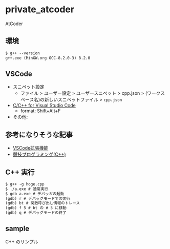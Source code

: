 # private_atcoder

AtCoder

## 環境

```txt
$ g++ --version
g++.exe (MinGW.org GCC-8.2.0-3) 8.2.0
```

## VSCode

- スニペット設定
  - ファイル > ユーザー設定 > ユーザースニペット > cpp.json > (ワークスペース名)の新しいスニペットファイル > `cpp.json`
- [C/C++ for Visual Studio Code](https://marketplace.visualstudio.com/items?itemName=ms-vscode.cpptools)
  - format: Shift+Alt+F
- その他:

## 参考になりそうな記事

- [VSCode拡張機能](https://qiita.com/AokabiC/items/af685bfd205dda44ec45)
- [競技プログラミング(C++)](https://koturn.hatenablog.com/entry/2018/07/29/180000)

## C++ 実行

```txt
$ g++ -g hoge.cpp
$ ./a.exe # 通常実行
$ gdb a.exe # デバッガの起動
(gdb) r # デバッグモードでの実行
(gdb) bt # 関数呼び出し情報のトレース
(gdb) f 5 # bt の # 5 に移動
(gdb) q # デバッグモードの終了
```

## sample

C++ のサンプル
